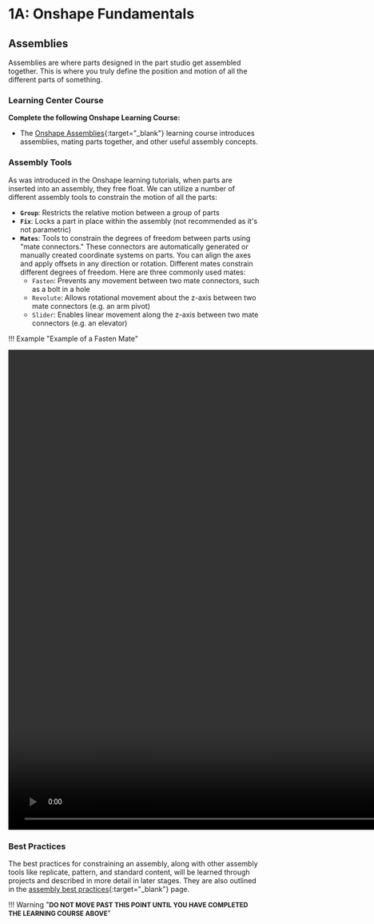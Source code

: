 # 1A: Onshape Fundamentals

## Assemblies

Assemblies are where parts designed in the part studio get assembled together. This is where you truly define the position and motion of all the different parts of something. 

### Learning Center Course

**Complete the following Onshape Learning Course:**

- The [Onshape Assemblies](https://learn.onshape.com/courses/fundamentals-onshape-assemblies "Onshape Assemblies Onshape Learning Course"){:target="_blank"} learning course introduces assemblies, mating parts together, and other useful assembly concepts.

### Assembly Tools

As was introduced in the Onshape learning tutorials, when parts are inserted into an assembly, they free float. We can utilize a number of different assembly tools to constrain the motion of all the parts:

- **`Group`**: Restricts the relative motion between a group of parts
- **`Fix`**: Locks a part in place within the assembly (not recommended as it's not parametric)
- **`Mates`**: Tools to constrain the degrees of freedom between parts using "mate connectors." These connectors are automatically generated or manually created coordinate systems on parts. You can align the axes and apply offsets in any direction or rotation. Different mates constrain different degrees of freedom. Here are three commonly used mates:
    - `Fasten`: Prevents any movement between two mate connectors, such as a bolt in a hole
    - `Revolute`: Allows rotational movement about the z-axis between two mate connectors (e.g. an arm pivot)
    - `Slider`: Enables linear movement along the z-axis between two mate connectors (e.g. an elevator)

!!! Example "Example of a Fasten Mate"
    <center>
      <video width="1920" controls>
        <source src="\img\learning-course\stage1a\1a-fasten.mp4" type="video/mp4">
        Your browser does not support the video tag.
      </video>
    </center>

### Best Practices

The best practices for constraining an assembly, along with other assembly tools like replicate, pattern, and standard content, will be learned through projects and described in more detail in later stages. They are also outlined in the [assembly best practices](../../best-practices/assembly-setup.md "Assembly Best Practices Page"){:target="_blank"} page.

!!! Warning "<span style="font-size: 0.8rem !important;">**DO NOT MOVE PAST THIS POINT UNTIL YOU HAVE COMPLETED THE LEARNING COURSE ABOVE**</span>"

<br>